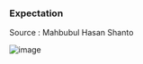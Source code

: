 ### Expectation 

Source : Mahbubul Hasan Shanto 

![image](https://user-images.githubusercontent.com/63524824/223414148-a321380d-d232-4dba-b362-8bc15caa666c.png)
